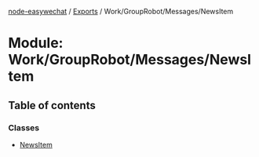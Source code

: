 [node-easywechat](../README.md) / [Exports](../modules.md) / Work/GroupRobot/Messages/NewsItem

# Module: Work/GroupRobot/Messages/NewsItem

## Table of contents

### Classes

- [NewsItem](../classes/Work_GroupRobot_Messages_NewsItem.NewsItem.md)
